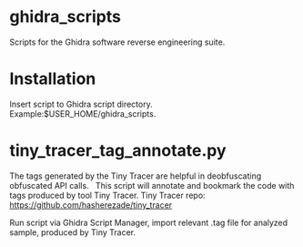 # ghidra_scripts
Scripts for the Ghidra software reverse engineering suite.

# Installation
Insert script to Ghidra script directory. Example:$USER_HOME/ghidra_scripts.

# tiny_tracer_tag_annotate.py
The tags generated by the Tiny Tracer are helpful in deobfuscating obfuscated API calls.  
This script will annotate and bookmark the code with tags produced by tool Tiny Tracer.
Tiny Tracer repo: https://github.com/hasherezade/tiny_tracer

Run script via Ghidra Script Manager, import relevant .tag file for analyzed sample, produced by Tiny Tracer.

